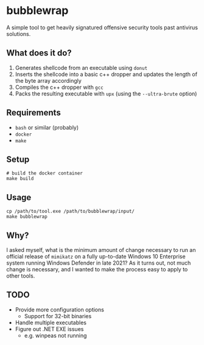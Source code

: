 # bubblewrap

A simple tool to get heavily signatured offensive security tools past antivirus solutions.

## What does it do?

1. Generates shellcode from an executable using `donut`
1. Inserts the shellcode into a basic c++ dropper and updates the length of the byte array accordingly
1. Compiles the c++ dropper with `gcc`
1. Packs the resulting executable with `upx` (using the `--ultra-brute` option)

## Requirements

- `bash` or similar (probably)
- `docker`
- `make`

## Setup

```
# build the docker container
make build
```

## Usage

```
cp /path/to/tool.exe /path/to/bubblewrap/input/
make bubblewrap
```

## Why?

I asked myself, what is the minimum amount of change necessary to run an official release of `mimikatz` on a fully up-to-date Windows 10 Enterprise system running Windows Defender in late 2021? As it turns out, not much change is necessary, and I wanted to make the process easy to apply to other tools.

## TODO

- Provide more configuration options
  - Support for 32-bit binaries
- Handle multiple executables
- Figure out .NET EXE issues
  - e.g. winpeas not running
